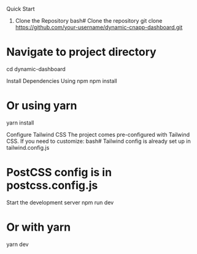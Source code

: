 Quick Start
1. Clone the Repository
bash# Clone the repository
git clone https://github.com/your-username/dynamic-cnapp-dashboard.git

# Navigate to project directory
cd dynamic-dashboard

Install Dependencies
Using npm
npm install
# Or using yarn
yarn install

Configure Tailwind CSS
The project comes pre-configured with Tailwind CSS. If you need to customize:
bash# Tailwind config is already set up in tailwind.config.js
# PostCSS config is in postcss.config.js

Start the development server
npm run dev

# Or with yarn
yarn dev
